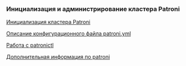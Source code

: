 ### Инициализация и администрирование кластера Patroni

[Инициализация кластера Patroni](https://github.com/Aleksey-10081967/Postgresql-study/tree/main/admin_patroni/patroni_initial)

[Описание конфигурационного файла patroni.yml](https://github.com/Aleksey-10081967/Postgresql-study/tree/main/admin_patroni/patroni_yml)

[Работа с patronictl](https://github.com/Aleksey-10081967/Postgresql-study/tree/main/admin_patroni/patroni_ctl)

[Дополнительная информация по patroni](https://github.com/Aleksey-10081967/Postgresql-study/tree/main/admin_patroni/patroni_docs)


